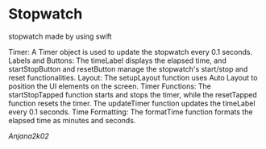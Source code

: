 # Stopwatch
stopwatch made by using swift

Timer: A Timer object is used to update the stopwatch every 0.1 seconds.
Labels and Buttons: The timeLabel displays the elapsed time, and startStopButton and resetButton manage the stopwatch's start/stop and reset functionalities.
Layout: The setupLayout function uses Auto Layout to position the UI elements on the screen.
Timer Functions: The startStopTapped function starts and stops the timer, while the resetTapped function resets the timer. The updateTimer function updates the timeLabel every 0.1 seconds.
Time Formatting: The formatTime function formats the elapsed time as minutes and seconds.


*Anjana2k02*
